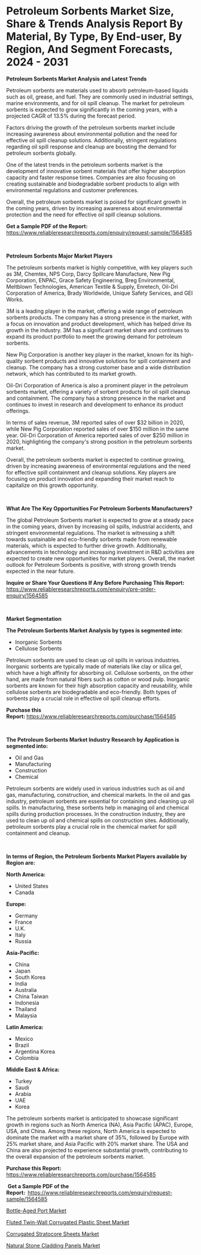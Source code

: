 <p><h1>Petroleum Sorbents Market Size, Share & Trends Analysis Report By Material, By Type, By End-user, By Region, And Segment Forecasts, 2024 - 2031</h1></p><p><strong>Petroleum Sorbents Market Analysis and Latest Trends</strong></p>
<p><p>Petroleum sorbents are materials used to absorb petroleum-based liquids such as oil, grease, and fuel. They are commonly used in industrial settings, marine environments, and for oil spill cleanup. The market for petroleum sorbents is expected to grow significantly in the coming years, with a projected CAGR of 13.5% during the forecast period.</p><p>Factors driving the growth of the petroleum sorbents market include increasing awareness about environmental pollution and the need for effective oil spill cleanup solutions. Additionally, stringent regulations regarding oil spill response and cleanup are boosting the demand for petroleum sorbents globally.</p><p>One of the latest trends in the petroleum sorbents market is the development of innovative sorbent materials that offer higher absorption capacity and faster response times. Companies are also focusing on creating sustainable and biodegradable sorbent products to align with environmental regulations and customer preferences.</p><p>Overall, the petroleum sorbents market is poised for significant growth in the coming years, driven by increasing awareness about environmental protection and the need for effective oil spill cleanup solutions.</p></p>
<p><strong>Get a Sample PDF of the Report:&nbsp;</strong> <a href="https://www.reliableresearchreports.com/enquiry/request-sample/1564585">https://www.reliableresearchreports.com/enquiry/request-sample/1564585</a></p>
<p>&nbsp;</p>
<p><strong>Petroleum Sorbents Major Market Players</strong></p>
<p><p>The petroleum sorbents market is highly competitive, with key players such as 3M, Chemtex, NPS Corp, Darcy Spillcare Manufacture, New Pig Corporation, ENPAC, Grace Safety Engineering, Breg Environmental, Meltblown Technologies, American Textile & Supply, Enretech, Oil-Dri Corporation of America, Brady Worldwide, Unique Safety Services, and GEI Works.</p><p>3M is a leading player in the market, offering a wide range of petroleum sorbents products. The company has a strong presence in the market, with a focus on innovation and product development, which has helped drive its growth in the industry. 3M has a significant market share and continues to expand its product portfolio to meet the growing demand for petroleum sorbents.</p><p>New Pig Corporation is another key player in the market, known for its high-quality sorbent products and innovative solutions for spill containment and cleanup. The company has a strong customer base and a wide distribution network, which has contributed to its market growth.</p><p>Oil-Dri Corporation of America is also a prominent player in the petroleum sorbents market, offering a variety of sorbent products for oil spill cleanup and containment. The company has a strong presence in the market and continues to invest in research and development to enhance its product offerings.</p><p>In terms of sales revenue, 3M reported sales of over $32 billion in 2020, while New Pig Corporation reported sales of over $150 million in the same year. Oil-Dri Corporation of America reported sales of over $250 million in 2020, highlighting the company's strong position in the petroleum sorbents market.</p><p>Overall, the petroleum sorbents market is expected to continue growing, driven by increasing awareness of environmental regulations and the need for effective spill containment and cleanup solutions. Key players are focusing on product innovation and expanding their market reach to capitalize on this growth opportunity.</p></p>
<p>&nbsp;</p>
<p><strong>What Are The Key Opportunities For Petroleum Sorbents Manufacturers?</strong></p>
<p><p>The global Petroleum Sorbents market is expected to grow at a steady pace in the coming years, driven by increasing oil spills, industrial accidents, and stringent environmental regulations. The market is witnessing a shift towards sustainable and eco-friendly sorbents made from renewable materials, which is expected to further drive growth. Additionally, advancements in technology and increasing investment in R&D activities are expected to create new opportunities for market players. Overall, the market outlook for Petroleum Sorbents is positive, with strong growth trends expected in the near future.</p></p>
<p><strong>Inquire or Share Your Questions If Any Before Purchasing This Report:</strong> <a href="https://www.reliableresearchreports.com/enquiry/pre-order-enquiry/1564585">https://www.reliableresearchreports.com/enquiry/pre-order-enquiry/1564585</a></p>
<p>&nbsp;</p>
<p><strong>Market Segmentation</strong></p>
<p><strong>The Petroleum Sorbents Market Analysis by types is segmented into:</strong></p>
<p><ul><li>Inorganic Sorbents</li><li>Cellulose Sorbents</li></ul></p>
<p><p>Petroleum sorbents are used to clean up oil spills in various industries. Inorganic sorbents are typically made of materials like clay or silica gel, which have a high affinity for absorbing oil. Cellulose sorbents, on the other hand, are made from natural fibers such as cotton or wood pulp. Inorganic sorbents are known for their high absorption capacity and reusability, while cellulose sorbents are biodegradable and eco-friendly. Both types of sorbents play a crucial role in effective oil spill cleanup efforts.</p></p>
<p><strong>Purchase this Report:&nbsp;</strong><a href="https://www.reliableresearchreports.com/purchase/1564585">https://www.reliableresearchreports.com/purchase/1564585</a></p>
<p>&nbsp;</p>
<p><strong>The Petroleum Sorbents Market Industry Research by Application is segmented into:</strong></p>
<p><ul><li>Oil and Gas</li><li>Manufacturing</li><li>Construction</li><li>Chemical</li></ul></p>
<p><p>Petroleum sorbents are widely used in various industries such as oil and gas, manufacturing, construction, and chemical markets. In the oil and gas industry, petroleum sorbents are essential for containing and cleaning up oil spills. In manufacturing, these sorbents help in managing oil and chemical spills during production processes. In the construction industry, they are used to clean up oil and chemical spills on construction sites. Additionally, petroleum sorbents play a crucial role in the chemical market for spill containment and cleanup.</p></p>
<p>&nbsp;</p>
<p><strong>In terms of Region, the Petroleum Sorbents Market Players available by Region are:</strong></p>
<p>
    <p> <strong> North America: </strong>
        <ul>
            <li>United States</li>
            <li>Canada</li>
        </ul>
        </p> 
    <p> <strong> Europe: </strong>
        <ul>
            <li>Germany</li>
            <li>France</li>
            <li>U.K.</li>
            <li>Italy</li>
            <li>Russia</li>
        </ul>
        </p> 
    <p> <strong> Asia-Pacific: </strong>
        <ul>
            <li>China</li>
            <li>Japan</li>
            <li>South Korea</li>
            <li>India</li>
            <li>Australia</li>
            <li>China Taiwan</li>
            <li>Indonesia</li>
            <li>Thailand</li>
            <li>Malaysia</li>
        </ul>
        </p> 
    <p> <strong> Latin America: </strong>
        <ul>
            <li>Mexico</li>
            <li>Brazil</li>
            <li>Argentina Korea</li>
            <li>Colombia</li>
        </ul>
        </p> 
    <p> <strong> Middle East & Africa: </strong>
        <ul>
            <li>Turkey</li>
            <li>Saudi</li>
            <li>Arabia</li>
            <li>UAE</li>
            <li>Korea</li>
        </ul>
    </p>
    </p>
<p><p>The petroleum sorbents market is anticipated to showcase significant growth in regions such as North America (NA), Asia Pacific (APAC), Europe, USA, and China. Among these regions, North America is expected to dominate the market with a market share of 35%, followed by Europe with 25% market share, and Asia Pacific with 20% market share. The USA and China are also projected to experience substantial growth, contributing to the overall expansion of the petroleum sorbents market.</p></p>
<p><strong>Purchase this Report: </strong><a href="https://www.reliableresearchreports.com/purchase/1564585">https://www.reliableresearchreports.com/purchase/1564585</a></p>
<p>&nbsp;<strong>Get a Sample PDF of the Report:&nbsp;&nbsp;</strong><a href="https://www.reliableresearchreports.com/enquiry/request-sample/1564585">https://www.reliableresearchreports.com/enquiry/request-sample/1564585</a></p>
<p><strong></strong></p>
<p><p><a href="https://extreme-scabiosa-c81.notion.site/Bottle-Aged-Port-Market-Size-Furnishes-Valuable-Information-Encompassing-Market-Share-Market-Trends-1857113fe48e4c3a82abe3d03c4a5f12">Bottle-Aged Port Market</a></p><p><a href="https://view.publitas.com/reportprime-1/fluted-twin-wall-corrugated-plastic-sheet-market-size-growth-and-forecast-from-2023-2030/">Fluted Twin-Wall Corrugated Plastic Sheet Market</a></p><p><a href="https://view.publitas.com/reportprime-1/corrugated-stratocore-sheets-market-analysis-examines-its-scope-on-growth-opportunities-and-forecasted-trends-spanning-from-2023-to-2030/">Corrugated Stratocore Sheets Market</a></p><p><a href="https://view.publitas.com/reportprime-1/natural-stone-cladding-panels-market-size-growing-and-forecasted-for-period-from-2023-2030-and-provides-complete-market-analysis-of-this-market/">Natural Stone Cladding Panels Market</a></p></p>